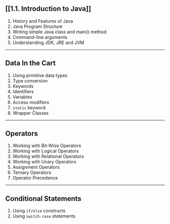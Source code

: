 ## [[1.1. Introduction to Java]]
1. History and Features of Java
2. Java Program Structure
3. Writing simple Java class and main() method
4. Command-line arguments
5. Understanding JDK, JRE and JVM
---
## Data In the Cart
1. Using primitive data types
2. Type conversion
3. Keywords
4. Identifiers
5. Variables
6. Access modifiers
7. `static` keyword
8. Wrapper Classes
---
## Operators
1. Working with Bit-Wise Operators
2. Working with Logical Operators
3. Working with Relational Operators
4. Working with Unary Operators
5. Assignment Operators
6. Ternary Operators
7. Operator Precedence
---
## Conditional Statements
1. Using `if/else` constructs
2. Using `switch-case` statements